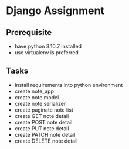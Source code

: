 # Django Assignment

## Prerequisite
- have python 3.10.7 installed
- use virtualenv is preferred

## Tasks
- install requirements into python environment
- create note_app
- create note model
- create note serializer
- create paginate note list
- create GET note detail
- create POST note detail
- create PUT note detail
- create PATCH note detail
- create DELETE note detail